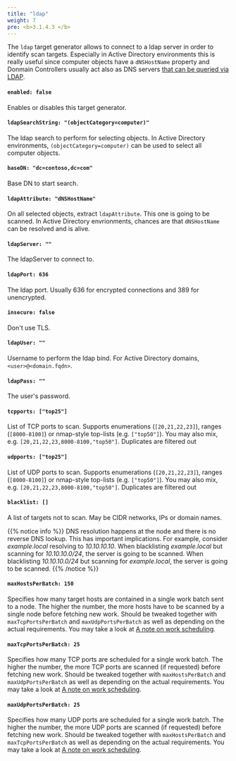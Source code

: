```yaml
---
title: "ldap"
weight: 7
pre: <b>3.1.4.3 </b>
---
```


The `ldap` target generator allows to connect to a ldap server in order to identify scan targets. Especially in Active Directory environments this is really useful since computer objects have a `dNSHostName` property and Donmain Controllers usually act also as DNS servers [that can be queried via LDAP](https://dirkjanm.io/getting-in-the-zone-dumping-active-directory-dns-with-adidnsdump/).

#### `enabled: false`

Enables or disables this target generator.

#### `ldapSearchString: "(objectCategory=computer)"`

The ldap search to perform for selecting objects. In Active Directory environments, `(objectCategory=computer)` can be used to select all computer objects.

#### `baseDN: "dc=contoso,dc=com"`

Base DN to start search.

#### `ldapAttribute: "dNSHostName"`

On all selected objects, extract `ldapAttribute`. This one is going to be scanned. In Active Directory envrionments, chances are that `dNSHostName` can be resolved and is alive.

#### `ldapServer: ""`

The ldapServer to connect to.

#### `ldapPort: 636`

The ldap port. Usually 636 for encrypted connections and 389 for unencrypted.

#### `insecure: false`

Don't use TLS.

#### `ldapUser: ""`

Username to perform the ldap bind. For Active Directory domains, `<user>@<domain.fqdn>`.

#### `ldapPass: ""`

The user's password.

#### `tcpports: ["top25"]`

List of TCP ports to scan. Supports enumerations (`[20,21,22,23]`), ranges (`[8000-8100]`) or nmap-style top-lists (e.g. `["top50"]`). 
You may also mix, e.g. `[20,21,22,23,8000-8100,"top50"]`. 
Duplicates are filtered out <i class="far fa-smile-wink"></i>

#### `udpports: ["top25"]`

List of UDP ports to scan. Supports enumerations (`[20,21,22,23]`), ranges (`[8000-8100]`) or nmap-style top-lists (e.g. `["top50"]`). 
You may also mix, e.g. `[20,21,22,23,8000-8100,"top50"]`. 
Duplicates are filtered out <i class="far fa-smile-wink"></i>

#### `blacklist: []`

A list of targets not to scan. 
May be CIDR networks, IPs or domain names.

{{% notice info %}}
DNS resolution happens at the node and there is no reverse DNS lookup. 
This has important implications.
For example, consider *example.local* resolving to *10.10.10.10*. 
When blacklisting *example.local* but scanning for *10.10.10.0/24*, the server is going to be scanned. When blacklisting *10.10.10.0/24* but scanning for *example.local*, the server is going to be scanned.
{{% /notice %}}

#### `maxHostsPerBatch: 150`

Specifies how many target hosts are contained in a single work batch sent to a node. The higher the number, the more hosts have to be scanned by a single node before fetching new work. Should be tweaked together with `maxTcpPortsPerBatch` and `maxUdpPortsPerBatch` as well as depending on the actual requirements. You may take a look at [A note on work scheduling](../#a-note-on-work-scheduling).

#### `maxTcpPortsPerBatch: 25`

Specifies how many TCP ports are scheduled for a single work batch. The higher the number, the more TCP ports are scanned (if requested) before fetching new work. Should be tweaked together with `maxHostsPerBatch` and `maxUdpPortsPerBatch` as well as depending on the actual requirements. You may take a look at [A note on work scheduling](../#a-note-on-work-scheduling).


#### `maxUdpPortsPerBatch: 25`

Specifies how many UDP ports are scheduled for a single work batch. The higher the number, the more UDP ports are scanned (if requested) before fetching new work. Should be tweaked together with `maxHostsPerBatch` and `maxTcpPortsPerBatch` as well as depending on the actual requirements. You may take a look at [A note on work scheduling](../#a-note-on-work-scheduling).
